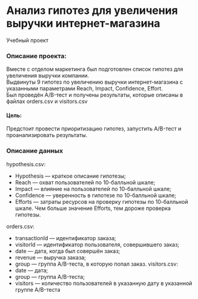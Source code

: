 # Анализ гипотез для увеличения выручки интернет-магазина
Учебный проект
### Описание проекта:
Вместе с отделом маркетинга был подготовлен список гипотез для увеличения выручки компании.
<br>Выдвинуты 9 гипотез по увеличению выручки интернет-магазина с указанными параметрами Reach, Impact, Confidence, Effort.</br>
Был проведён A/B-тест и получены результаты, которые описаны в файлах orders.csv и visitors.csv
#### Цель:
Предстоит провести приоритизацию гипотез, запустить A/B-тест и проанализировать результаты.

### Описание данных
hypothesis.csv:
- Hypothesis — краткое описание гипотезы;
- Reach — охват пользователей по 10-балльной шкале;
- Impact — влияние на пользователей по 10-балльной шкале;
- Confidence — уверенность в гипотезе по 10-балльной шкале;
- Efforts — затраты ресурсов на проверку гипотезы по 10-балльной шкале. Чем больше значение Efforts, тем дороже проверка гипотезы.

orders.csv:
- transactionId — идентификатор заказа;
- visitorId — идентификатор пользователя, совершившего заказ;
- date — дата, когда был совершён заказ;
- revenue — выручка заказа;
- group — группа A/B-теста, в которую попал заказ.
visitors.csv:
- date — дата;
- group — группа A/B-теста;
- visitors — количество пользователей в указанную дату в указанной группе A/B-теста
